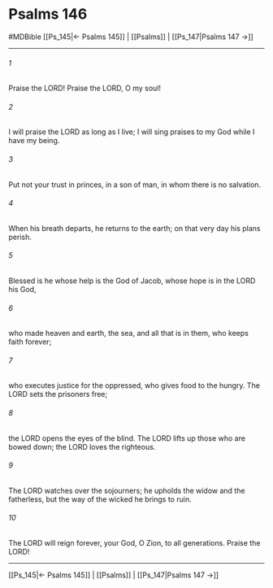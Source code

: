 # Psalms 146
#MDBible
[[Ps_145|← Psalms 145]] | [[Psalms]] | [[Ps_147|Psalms 147 →]]

***

###### 1 
Praise the LORD! Praise the LORD, O my soul! 

###### 2 
I will praise the LORD as long as I live; I will sing praises to my God while I have my being. 

###### 3 
Put not your trust in princes, in a son of man, in whom there is no salvation. 

###### 4 
When his breath departs, he returns to the earth; on that very day his plans perish. 

###### 5 
Blessed is he whose help is the God of Jacob, whose hope is in the LORD his God, 

###### 6 
who made heaven and earth, the sea, and all that is in them, who keeps faith forever; 

###### 7 
who executes justice for the oppressed, who gives food to the hungry. The LORD sets the prisoners free; 

###### 8 
the LORD opens the eyes of the blind. The LORD lifts up those who are bowed down; the LORD loves the righteous. 

###### 9 
The LORD watches over the sojourners; he upholds the widow and the fatherless, but the way of the wicked he brings to ruin. 

###### 10 
The LORD will reign forever, your God, O Zion, to all generations. Praise the LORD! 

***

[[Ps_145|← Psalms 145]] | [[Psalms]] | [[Ps_147|Psalms 147 →]]
